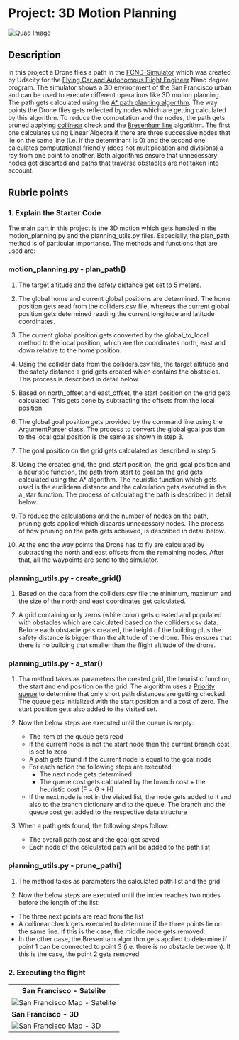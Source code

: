 # Project: 3D Motion Planning
![Quad Image](./misc/enroute.png)

## Description
In this project a Drone flies a path in the [FCND-Simulator](https://github.com/udacity/FCND-Simulator-Releases/releases) which was created by Udacity for the [Flying Car and Autonomous Flight Engineer](https://www.udacity.com/course/flying-car-nanodegree--nd787) Nano degree program. The simulator shows a 3D environment of the San Francisco urban and can be used to execute different operations like 3D motion planning. The path gets calculated using the [A* path planning algorithm](https://en.wikipedia.org/wiki/A*_search_algorithm). The way points the Drone flies gets reflected by nodes which are getting calculated by this algorithm. To reduce the computation and the nodes, the path gets pruned applying [collinear](https://en.wikipedia.org/wiki/Collinearity) check and the [Bresenham line](https://en.wikipedia.org/wiki/Bresenham%27s_line_algorithm) algorithm. The first one calculates using Linear Algebra if there are three successive nodes that lie on the same line (i.e. if the determinant is 0) and the second one calculates computational friendly (does not multiplication and divisions) a ray from one point to another. Both algorithms ensure that unnecessary nodes get discarted and paths that traverse obstacles are not taken into account.

## Rubric points

### 1. Explain the Starter Code
The main part in this project is the 3D motion which gets handled in the motion_planning.py 
and the planning_utils.py files. Especially, the plan_path method is of particular importance.
The methods and functions that are used are:

### motion_planning.py - plan_path()
1. The target altitude and the safety distance get set to 5 meters. 

2. The global home and current global positions are determined. The home position gets read from the
colliders.csv file, whereas the current global position gets determined reading the current
longitude and latitude coordinates. 

3. The current global position gets converted by the global_to_local method to the local position, which
are the coordinates north, east and down relative to the home position.

4. Using the collider data from the colliders.csv file, the target altitude and the safety distance 
a grid gets created which contains the obstacles. This process is described in detail below.

5. Based on north_offset and east_offset, the start position on the grid gets calculated. This gets
done by subtracting the offsets from the local position.

6. The global goal position gets provided by the command line using the ArgumentParser class. The process
to convert the global goal position to the local goal position is the same as shown in step 3.

7. The goal position on the grid gets calculated as described in step 5.

8. Using the created grid, the grid_start position, the grid_goal position and a heuristic function,
the path from start to goal on the grid gets calculated using the A* algorithm. The heuristic function 
which gets used is the euclidean distance and the calculation gets executed in the a_star function.
The process of calculating the path is described in detail below.

9. To reduce the calculations and the number of nodes on the path, pruning gets applied which discards
unnecessary nodes. The process of how pruning on the path gets achieved, is described in detail below.

10. At the end the way points the Drone has to fly are calculated by subtracting the north and east offsets
from the remaining nodes. After that, all the waypoints are send to the simulator.


### planning_utils.py - create_grid()
1. Based on the data from the colliders.csv file the minimum, maximum and the size of the north and east 
coordinates get calculated.

2. A grid containing only zeros (white color) gets created and populated with obstacles which are calculated
based on the colliders.csv data. Before each obstacle gets created, the height of the building plus the
safety distance is bigger than the altitude of the drone. This ensures that there is no building that
smaller than the flight altitude of the drone.


### planning_utils.py - a_star()
1. Tha method takes as parameters the created grid, the heuristic function, the start and end position on the
grid. The algorithm uses a [Priority queue](https://en.wikipedia.org/wiki/Priority_queue) to determine that
only short path distances are getting checked. The queue gets initialized with the start position and a cost of
zero. The start position gets also added to the visited set.

2. Now the below steps are executed until the queue is empty:
    - The item of the queue gets read
    - If the current node is not the start node then the current branch cost is set to zero
    - A path gets found if the current node is equal to the goal node
    - For each action the following steps are executed:
      - The next node gets determined
      - The queue cost gets calculated by the branch cost + the heuristic cost (F = G + H)
    - If the next node is not in the visited list, the node gets added to it and also to the
      branch dictionary and to the queue. The branch and the queue cost get added to the respective
      data structure

3. When a path gets found, the following steps follow:
    - The overall path cost and the goal get saved
    - Each node of the calculated path will be added to the path list
    

### planning_utils.py - prune_path()
1. The method takes as parameters the calculated path list and the grid

2. Now the below steps are executed until the index reaches two nodes before the length of the list:
  - The three next points are read from the list
  - A collinear check gets executed to determine if the three points lie on the same line. If this is
    the case, the middle node gets removed.
  - In the other case, the Bresenham algorithm gets applied to determine if point 1 can be connected to
    point 3 (i.e. there is no obstacle between). If this is the case, the point 2 gets removed.


### 2. Executing the flight
| **San Francisco - Satelite** |
| ---------------------------- |
| <img src="https://github.com/michailtam/3d-motion-planning/blob/master/misc/map.png" alt="San Francisco Map - Satelite" border="0" /> |
| **San Francisco - 3D** |
| <img src="https://github.com/michailtam/3d-motion-planning/blob/master/misc/high_up.png" alt="San Francisco Map - 3D" border="0" /> |